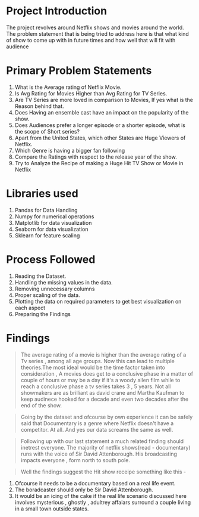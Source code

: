 # **Project Introduction**
The project revolves around Netflix shows and movies around the world. The problem statement that is being tried to address here is that what kind of show to come up with in future times and how well that will fit with audience

# **Primary Problem Statements**

1. What is the Average rating of Netflix Movie. 
2. Is Avg Rating for Movies Higher than Avg Rating for TV Series. 
3. Are TV Series are more loved in comparison to Movies, If yes what is the Reason behind that. 
4. Does Having an ensemble cast have an impact on the popularity of the show. 
5. Does Audiences prefer a longer episode or a shorter episode, what is the scope of Short series? 
6. Apart from the United States, which other States are Huge Viewers of Netflix. 
7. Which Genre is having a bigger fan following 
8. Compare the Ratings with respect to the release year of the show. 
9. Try to Analyze the Recipe of making a Huge Hit TV Show or Movie in Netflix

# **Libraries used**

1. Pandas for Data Handling
2. Numpy for numerical operations
3. Matplotlib for data visualization
4. Seaborn for data visualization
5. Sklearn for feature scaling

# **Process Followed**

1. Reading the Dataset.
2. Handling the missing values in the data.
3. Removing unnecessary columns
4. Proper scaling of the data.
5. Plotting the data on required parameters to get best visualization on each aspect
6. Preparing the Findings

# **Findings**

> The average rating of a movie is higher than the average rating of a Tv series , among all age groups. Now this can lead to multiple theories.The most ideal would be the time factor taken into consideration , A movies does get to a conclusive phase in a matter of couple of hours or may be a day if it's a woody allen film while to reach a conclusive phase a tv series takes 3 , 5 years. Not all showmakers are as brilliant as david crane and Martha Kaufman to keep audinece hooked for a decade and even two decades after the end of the show.  


> Going by the dataset and ofcourse by own experience it can be safely said that Documentary is a genre where Netflix doesn't have a competitor. At all. And yes our data screams the same as well.


> Following up with our last statement a much related finding should inetrest everyone. The majority of netflix shows(read - documentary) runs with the voice of Sir David Attenborough. His broadcasting impacts everyone , form north to south pole.


> Well the findings suggest the Hit show receipe something like this -
  1. Ofcourse it needs to be a documentary based on a real life event.
  2. The boradcaster should only be Sir David Attenborough.
  3. It would be an icing of the cake if the real life scenario discussed here involves mysterious , ghostly , adultrey affaiars surround a couple living in a small town outside states.



